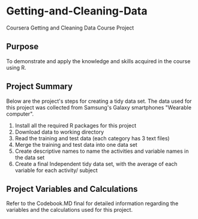 # Getting-and-Cleaning-Data
Coursera Getting and Cleaning Data Course Project

## Purpose
To demonstrate and apply the knowledge and skills acquired in the course using R.

## Project Summary
Below are the project's steps for creating a tidy data set. The data used for this project was collected from Samsung's Galaxy smartphones "Wearable computer".  

1. Install all the required R packages for this project
2. Download data to working directory
3. Read the training and test data (each category has 3 text files)
4. Merge the training and test data into one data set
5. Create descriptive names to name the activities and variable names in the data set
6. Create a final Independent tidy data set, with the average of each variable for each activity/ subject

## Project Variables and Calculations
Refer to the Codebook.MD final for detailed information regarding the variables and the calculations used for this project.  
